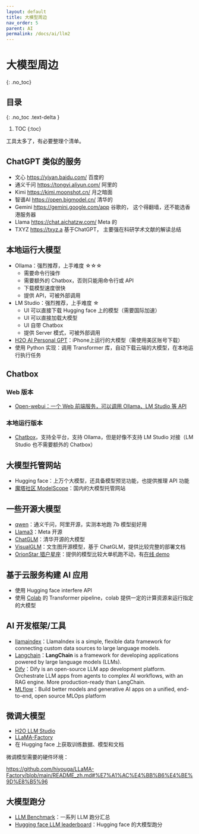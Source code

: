 ```yaml
---
layout: default
title: 大模型周边
nav_order: 5
parent: AI
permalink: /docs/ai/llm2
---
```


# 大模型周边

{: .no_toc}

## 目录

{: .no_toc .text-delta }


1. TOC
{:toc}

工具太多了，有必要整理个清单。

## ChatGPT 类似的服务

- 文心       https://yiyan.baidu.com/    百度的
- 通义千问  https://tongyi.aliyun.com/   阿里的
- Kimi      https://kimi.moonshot.cn/    月之暗面
- 智谱AI   https://open.bigmodel.cn/    清华的
- Gemini  https://gemini.google.com/app  谷歌的， 这个得翻墙，还不能选香港服务器
- Llama    https://chat.aichatzw.com/    Meta 的
- TXYZ     https://txyz.a 基于ChatGPT， 主要强在科研学术文献的解读总结

## 本地运行大模型

- Ollama：强烈推荐，上手难度 ☆☆☆
  - 需要命令行操作
  - 需要额外的 Chatbox，否则只能用命令行或 API
  - 下载模型速度很快
  - 提供 API，可被外部调用
- LM Studio：强烈推荐，上手难度 ☆
  - UI 可以直接下载 Hugging face 上的模型（需要国际加速）
  - UI 可以直接加载大模型
  - UI 自带 Chatbox
  - 提供 Server 模式，可被外部调用
- [H2O AI Personal GPT](https://h2o.ai/platform/danube/personal-gpt/)：iPhone上运行的大模型（需使用美区账号下载）
- 使用 Python 实现：调用 Transformer 库，自动下载云端的大模型，在本地运行执行任务

## Chatbox

### Web 版本

- [Open-webui：一个 Web 前端服务，可以调用 Ollama、LM Studio 等 API](https://github.com/open-webui/open-webui)

### 本地运行版本

- [Chatbox](https://github.com/Bin-Huang/chatbox)，支持全平台，支持 Ollama，但是好像不支持 LM Studio 对接（LM Studio 也不需要额外的 Chatbox）

## 大模型托管网站

- Hugging face：上万个大模型，还具备模型预览功能，也提供推理 API 功能
- [魔塔社区 ModelScope](https://modelscope.cn)：国内的大模型托管网站



## 一些开源大模型

- [qwen](https://help.aliyun.com/zh/model-studio/developer-reference/tongyi-qianwen-open-source-llm/)：通义千问，阿里开源，实测本地跑 7b 模型挺好用
- [Llama3](https://ai.meta.com/blog/meta-llama-3/)：Meta 开源
- [ChatGLM](https://huggingface.co/THUDM/chatglm-6b)：清华开源的大模型
- [VisualGLM](https://github.com/THUDM/VisualGLM-6B)：文生图开源模型，基于 ChatGLM，提供比较完整的部署文档
- [OrionStar 猎户星座](https://huggingface.co/OrionStarAI)：提供的模型比较大单机跑不动，有[在线 demo](https://huggingface.co/spaces/OrionStarAI/Orion-14B-App-Demo-CN)

## 基于云服务构建 AI 应用

- 使用 Hugging face interfere API
- 使用 [Colab](https://colab.research.google.com/) 的 Transformer pipeline，colab 提供一定的计算资源来运行指定的大模型



## AI 开发框架/工具

- [llamaindex](https://www.llamaindex.ai/open-source)：LlamaIndex is a simple, flexible data framework for connecting custom data sources to large language models.
- [Langchain](https://python.langchain.com/v0.2/docs/introduction/)：**LangChain** is a framework for developing applications powered by large language models (LLMs).
- [Dify](https://dify.ai/)：Dify is an open-source LLM app development platform. Orchestrate LLM apps from agents to complex AI workflows, with an RAG engine. More production-ready than LangChain.
- [MLflow](https://mp.weixin.qq.com/s/aTQ_SJ-BzwnPTCg1yrMtew)：Build better models and generative AI apps on a unified, end-to-end, open source MLOps platform



## 微调大模型

- [H2O LLM Studio](https://github.com/h2oai/h2o-llmstudio?tab=readme-ov-file)
- [LLaMA-Factory](https://github.com/hiyouga/LLaMA-Factory/blob/main/README_zh.md)
- 在 Hugging face 上获取训练数据、模型和文档



微调模型需要的硬件环境：

https://github.com/hiyouga/LLaMA-Factory/blob/main/README_zh.md#%E7%A1%AC%E4%BB%B6%E4%BE%9D%E8%B5%96



## 大模型跑分

- [LLM Benchmark](https://github.com/leobeeson/llm_benchmarks)：一系列 LLM 跑分汇总
- [Hugging face LLM leaderboard](https://huggingface.co/collections/open-llm-leaderboard/the-big-benchmarks-collection-64faca6335a7fc7d4ffe974a)：Hugging face 的大模型跑分
